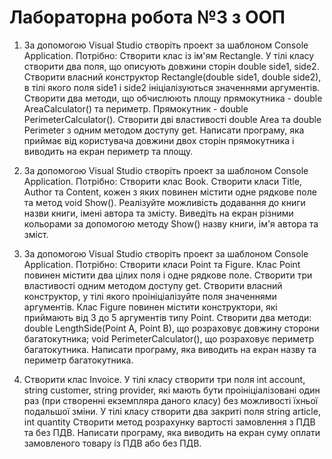 # Лабораторна робота №3 з ООП
1. За допомогою Visual Studio створіть проект за шаблоном Console Application.
Потрібно: Створити клас із ім'ям Rectangle.
У тілі класу створити два поля, що описують довжини сторін double side1, side2.
Створити власний конструктор Rectangle(double side1, double side2), в тілі якого поля side1 і side2 ініціалізуються значеннями аргументів.
Створити два методи, що обчислюють площу прямокутника - double AreaCalculator() та периметр. Прямокутник - double PerimeterCalculator().
Створити дві властивості double Area та double Perimeter з одним методом доступу get.
Написати програму, яка приймає від користувача довжини двох сторін прямокутника і виводить на екран периметр та площу.

2. За допомогою Visual Studio створіть проект за шаблоном Console Application.
Потрібно:
Створити клас Book. Створити класи Title, Author та Content, кожен з яких повинен містити одне рядкове поле та метод void Show().
Реалізуйте можливість додавання до книги назви книги, імені автора та змісту.
Виведіть на екран різними кольорами за допомогою методу Show() назву книги, ім'я автора та зміст.


3. За допомогою Visual Studio створіть проект за шаблоном Console Application.
Потрібно:
Створити класи Point та Figure.
Клас Point повинен містити два цілих поля і одне рядкове поле.
Створити три властивості одним методом доступу get.
Створити власний конструктор, у тілі якого проініціалізуйте поля значеннями аргументів. Клас Figure повинен містити конструктори, які приймають від 3 до 5 аргументів типу Point.
Створити два методи: double LengthSide(Point A, Point B), що розраховує довжину сторони багатокутника; void PerimeterCalculator(), що розраховує периметр багатокутника. Написати програму, яка виводить на екран назву та периметр багатокутника.

4. Створити клас Invoice.
У тілі класу створити три поля int account, string customer, string provider, які мають бути проініціалізовані один раз (при створенні екземпляра даного класу) без можливості їхньої подальшої зміни.
У тілі класу створити два закриті поля string article, int quantity
Створити метод розрахунку вартості замовлення з ПДВ та без ПДВ.
Написати програму, яка виводить на екран суму оплати замовленого товару із ПДВ або без ПДВ.
